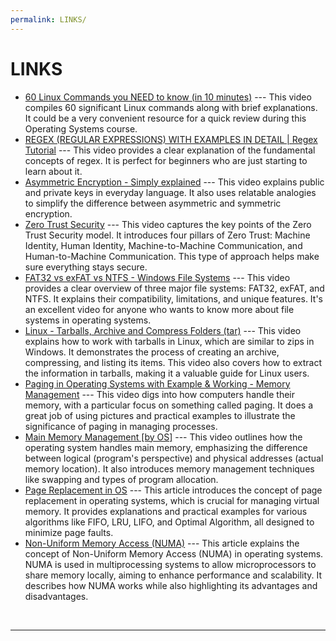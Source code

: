 ```yaml
---
permalink: LINKS/
---
```


# LINKS

* [60 Linux Commands you NEED to know (in 10 minutes)](https://www.youtube.com/watch?v=gd7BXuUQ91w&ab_channel=NetworkChuck) --- 
This video compiles 60 significant Linux commands along with brief explanations. It could be a very convenient resource for a quick review during this Operating Systems course.
* [REGEX (REGULAR EXPRESSIONS) WITH EXAMPLES IN DETAIL | Regex Tutorial](https://www.youtube.com/watch?v=9RksQ5YT7FM&ab_channel=CrackConcepts) --- 
This video provides a clear explanation of the fundamental concepts of regex. It is perfect for beginners who are just starting to learn about it.
* [Asymmetric Encryption - Simply explained](https://www.youtube.com/watch?v=AQDCe585Lnc) ---
This video explains public and private keys in everyday language. It also uses relatable analogies to simplify the difference between asymmetric and symmetric encryption.
* [Zero Trust Security](https://www.youtube.com/watch?v=FCWl-1Q-GIQ) ---
This video captures the key points of the Zero Trust Security model. It introduces four pillars of Zero Trust: Machine Identity, Human Identity, Machine-to-Machine Communication, and Human-to-Machine Communication. This type of approach helps make sure everything stays secure.
* [FAT32 vs exFAT vs NTFS - Windows File Systems](https://www.youtube.com/watch?v=bYjQakUxeVY&ab_channel=PowerCertAnimatedVideos) ---
This video provides a clear overview of three major file systems: FAT32, exFAT, and NTFS. It explains their compatibility, limitations, and unique features. It's an excellent video for anyone who wants to know more about file systems in operating systems.
* [Linux - Tarballs, Archive and Compress Folders (tar)](https://www.youtube.com/watch?v=l0yqs8t6ywo&ab_channel=ElitheComputerGuy) --- 
This video explains how to work with tarballs in Linux, which are similar to zips in Windows. It demonstrates the process of creating an archive, compressing, and listing its items. This video also covers how to extract the information in tarballs, making it a valuable guide for Linux users.
* [Paging in Operating Systems with Example & Working - Memory Management](https://www.youtube.com/watch?v=pJ6qrCB8pDw&ab_channel=SimpleSnippets) --- 
This video digs into how computers handle their memory, with a particular focus on something called paging. It does a great job of using pictures and practical examples to illustrate the significance of paging in managing processes.
* [Main Memory Management [by OS]](https://www.youtube.com/watch?v=Ag4p5yCqte8&ab_channel=SolvingSkills) --- 
This video outlines how the operating system handles main memory, emphasizing the difference between logical (program's perspective) and physical addresses (actual memory location). It also introduces memory management techniques like swapping and types of program allocation.
* [Page Replacement in OS](https://www.scaler.com/topics/operating-system/page-replacement-algorithm/) ---
This article introduces the concept of page replacement in operating systems, which is crucial for managing virtual memory. It provides explanations and practical examples for various algorithms like FIFO, LRU, LIFO, and Optimal Algorithm, all designed to minimize page faults.
* [Non-Uniform Memory Access (NUMA)](https://www.techtarget.com/whatis/definition/NUMA-non-uniform-memory-access) ---
This article explains the concept of Non-Uniform Memory Access (NUMA) in operating systems. NUMA is used in multiprocessing systems to allow microprocessors to share memory locally, aiming to enhance performance and scalability. It describes how NUMA works while also highlighting its advantages and disadvantages.
<br>
<hr>
